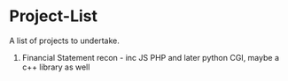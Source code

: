 # Project-List
A list of projects to undertake.
1) Financial Statement recon - inc JS PHP 
and later python CGI, 
maybe a c++ library as well
